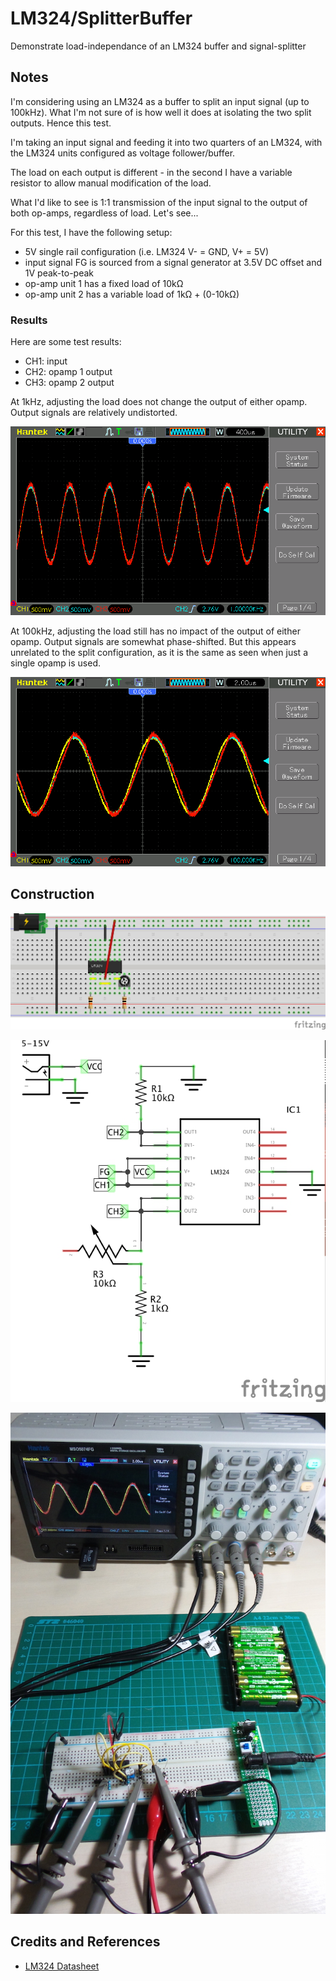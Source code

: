 # LM324/SplitterBuffer

Demonstrate load-independance of an LM324 buffer and signal-splitter

## Notes

I'm considering using an LM324 as a buffer to split an input signal (up to 100kHz).
What I'm not sure of is how well it does at isolating the two split outputs. Hence this test.

I'm taking an input signal and feeding it into two quarters of an LM324,
with the LM324 units configured as voltage follower/buffer.

The load on each output is different - in the second I have a variable resistor to allow manual modification of the load.

What I'd like to see is 1:1 transmission of the input signal to the output of both op-amps, regardless of load.
Let's see...

For this test, I have the following setup:
* 5V single rail configuration (i.e. LM324 V- = GND, V+ = 5V)
* input signal FG is sourced from a signal generator at 3.5V DC offset and 1V peak-to-peak
* op-amp unit 1 has a fixed load of 10kΩ
* op-amp unit 2 has a variable load of 1kΩ + (0-10kΩ)

### Results

Here are some test results:
* CH1: input
* CH2: opamp 1 output
* CH3: opamp 2 output

At 1kHz, adjusting the load does not change the output of either opamp. Output signals are relatively undistorted.

![1kHz](./assets/SplitterBuffer_1kHz.gif?raw=true)

At 100kHz, adjusting the load still has no impact of the output of either opamp.
Output signals are somewhat phase-shifted. But this appears unrelated to the split configuration,
as it is the same as seen when just a single opamp is used.

![100kHz](./assets/SplitterBuffer_100kHz.gif?raw=true)

## Construction

![Breadboard](./assets/SplitterBuffer_bb.jpg?raw=true)

![The Schematic](./assets/SplitterBuffer_schematic.jpg?raw=true)

![The Build](./assets/SplitterBuffer_build.jpg?raw=true)

## Credits and References
* [LM324 Datasheet](http://www.futurlec.com/Linear/LM324N.shtml)

